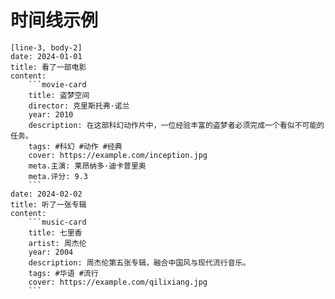 # 时间线示例

```timeline-labeled
[line-3, body-2]
date: 2024-01-01
title: 看了一部电影
content: 
    ```movie-card
    title: 盗梦空间
    director: 克里斯托弗·诺兰
    year: 2010
    description: 在这部科幻动作片中，一位经验丰富的盗梦者必须完成一个看似不可能的任务。
    tags: #科幻 #动作 #经典
    cover: https://example.com/inception.jpg
    meta.主演: 莱昂纳多·迪卡普里奥
    meta.评分: 9.3
    ```
date: 2024-02-02
title: 听了一张专辑
content:
    ```music-card
    title: 七里香
    artist: 周杰伦
    year: 2004
    description: 周杰伦第五张专辑，融合中国风与现代流行音乐。
    tags: #华语 #流行
    cover: https://example.com/qilixiang.jpg
    ```
```